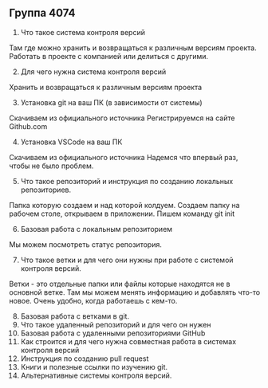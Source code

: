 ## Группа 4074

1. Что такое система контроля версий

Там где можно хранить и возвращаться к различным версиям проекта. Работать в проекте с компанией или делиться с другими.

2. Для чего нужна система контроля версий

Хранить и возвращаться к различным версиям проекта

3. Установка git на ваш ПК (в зависимости от системы)

Скачиваем из официального источника
Регистрируемся на сайте Github.com

4. Установка VSCode на ваш ПК

Скачиваем из официального источника 
Надемся что впервый раз, чтобы не было проблем. 

5. Что такое репозиторий и инструкция по созданию локальных репозиториев.

Папка которую создаем и над которой колдуем.
Создаем папку на рабочем столе, открываем в приложении. Пишем команду git init 

6. Базовая работа с локальным репозиторием

Мы можем посмотреть статус репозитория.

7. Что такое ветки и для чего они нужны при работе с системой контроля версий.

Ветки - это отдельные папки или файлы которые находятся не в основной ветке. Там мы можем менять информацию и добавлять что-то новое. Очень удобно, когда работаешь с кем-то.

8. Базовая работа с ветками в git.
9. Что такое удаленный репозиторий и для чего он нужен
10. Базовая работа с удаленными репозиториями GitHub
11. Как строится и для чего нужна совместная работа в системах контроля версий
12. Инструкция по созданию pull request
13. Книги и полезные ссылки по изучению git.
14. Альтернативные системы контроля версий.